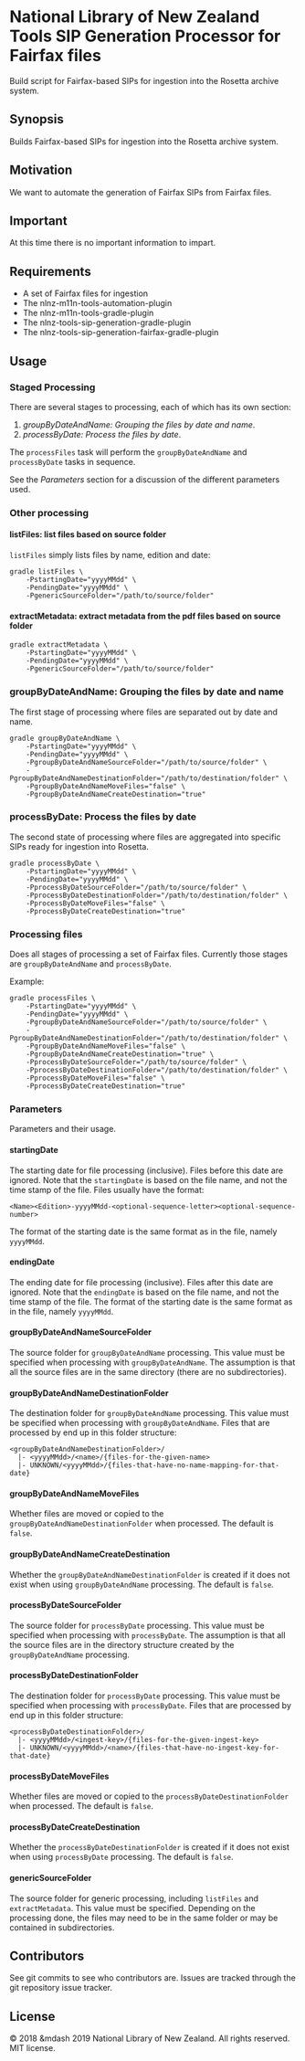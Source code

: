 # National Library of New Zealand Tools SIP Generation Processor for Fairfax files

Build script for Fairfax-based SIPs for ingestion into the Rosetta archive system.

## Synopsis

Builds Fairfax-based SIPs for ingestion into the Rosetta archive system.

## Motivation

We want to automate the generation of Fairfax SIPs from Fairfax files.

## Important

At this time there is no important information to impart.

## Requirements

- A set of Fairfax files for ingestion
- The nlnz-m11n-tools-automation-plugin
- The nlnz-m11n-tools-gradle-plugin
- The nlnz-tools-sip-generation-gradle-plugin
- The nlnz-tools-sip-generation-fairfax-gradle-plugin

## Usage

### Staged Processing

There are several stages to processing, each of which has its own section:

1. *groupByDateAndName: Grouping the files by date and name*.
2. *processByDate: Process the files by date*.

The `processFiles` task will perform the `groupByDateAndName` and `processByDate` tasks in sequence.

See the *Parameters* section for a discussion of the different parameters used.

### Other processing

#### listFiles: list files based on source folder
`listFiles` simply lists files by name, edition and date:
```
gradle listFiles \
    -PstartingDate="yyyyMMdd" \
    -PendingDate="yyyyMMdd" \
    -PgenericSourceFolder="/path/to/source/folder"
```

#### extractMetadata: extract metadata from the pdf files based on source folder
```
gradle extractMetadata \
    -PstartingDate="yyyyMMdd" \
    -PendingDate="yyyyMMdd" \
    -PgenericSourceFolder="/path/to/source/folder"
```

### groupByDateAndName: Grouping the files by date and name
The first stage of processing where files are separated out by date and name.
```
gradle groupByDateAndName \
    -PstartingDate="yyyyMMdd" \
    -PendingDate="yyyyMMdd" \
    -PgroupByDateAndNameSourceFolder="/path/to/source/folder" \
    -PgroupByDateAndNameDestinationFolder="/path/to/destination/folder" \
    -PgroupByDateAndNameMoveFiles="false" \
    -PgroupByDateAndNameCreateDestination="true"
```

### processByDate: Process the files by date
The second state of processing where files are aggregated into specific SIPs ready for ingestion into Rosetta.
```
gradle processByDate \
    -PstartingDate="yyyyMMdd" \
    -PendingDate="yyyyMMdd" \
    -PprocessByDateSourceFolder="/path/to/source/folder" \
    -PprocessByDateDestinationFolder="/path/to/destination/folder" \
    -PprocessByDateMoveFiles="false" \
    -PprocessByDateCreateDestination="true"
```

### Processing files
Does all stages of processing a set of Fairfax files. Currently those stages are `groupByDateAndName` and
`processByDate`.

Example:
```
gradle processFiles \
    -PstartingDate="yyyyMMdd" \
    -PendingDate="yyyyMMdd" \
    -PgroupByDateAndNameSourceFolder="/path/to/source/folder" \
    -PgroupByDateAndNameDestinationFolder="/path/to/destination/folder" \
    -PgroupByDateAndNameMoveFiles="false" \
    -PgroupByDateAndNameCreateDestination="true" \
    -PprocessByDateSourceFolder="/path/to/source/folder" \
    -PprocessByDateDestinationFolder="/path/to/destination/folder" \
    -PprocessByDateMoveFiles="false" \
    -PprocessByDateCreateDestination="true"
```

### Parameters

Parameters and their usage.

#### startingDate
The starting date for file processing (inclusive). Files before this date are ignored. Note that the `startingDate` is based on the
file name, and not the time stamp of the file. Files usually have the format:
```
<Name><Edition>-yyyyMMdd-<optional-sequence-letter><optional-sequence-number>
```

The format of the starting date is the same format as in the file, namely `yyyyMMdd`.

#### endingDate
The ending date for file processing (inclusive). Files after this date are ignored. Note that the `endingDate` is based
on the file name, and not the time stamp of the file. The format of the starting date is the same format as in the file,
namely `yyyyMMdd`.

#### groupByDateAndNameSourceFolder
The source folder for `groupByDateAndName` processing. This value must be specified when processing with
`groupByDateAndName`. The assumption is that all the source files are in the same directory (there are no
subdirectories).

#### groupByDateAndNameDestinationFolder
The destination folder for `groupByDateAndName` processing. This value must be specified when processing with
`groupByDateAndName`. Files that are processed by end up in this folder structure:
````
<groupByDateAndNameDestinationFolder>/
  |- <yyyyMMdd>/<name>/{files-for-the-given-name>
  |- UNKNOWN/<yyyyMMdd>/{files-that-have-no-name-mapping-for-that-date}
````

#### groupByDateAndNameMoveFiles
Whether files are moved or copied to the `groupByDateAndNameDestinationFolder` when processed. The default is `false`.

#### groupByDateAndNameCreateDestination
Whether the `groupByDateAndNameDestinationFolder` is created if it does not exist when using `groupByDateAndName`
processing. The default is `false`.

#### processByDateSourceFolder
The source folder for `processByDate` processing. This value must be specified when processing with `processByDate`. The
assumption is that all the source files are in the directory structure created by the `groupByDateAndName` processing.

#### processByDateDestinationFolder
The destination folder for `processByDate` processing. This value must be specified when processing with
`processByDate`. Files that are processed by end up in this folder structure:
````
<processByDateDestinationFolder>/
  |- <yyyyMMdd>/<ingest-key>/{files-for-the-given-ingest-key>
  |- UNKNOWN/<yyyyMMdd>/<name>/{files-that-have-no-ingest-key-for-that-date}
````

#### processByDateMoveFiles
Whether files are moved or copied to the `processByDateDestinationFolder` when processed. The default is `false`.

#### processByDateCreateDestination
Whether the `processByDateDestinationFolder` is created if it does not exist when using `processByDate` processing.
The default is `false`.

#### genericSourceFolder
The source folder for generic processing, including `listFiles` and `extractMetadata`. This value must be specified.
Depending on the processing done, the files may need to be in the same folder or may be contained in subdirectories.

## Contributors

See git commits to see who contributors are. Issues are tracked through the git repository issue tracker.

## License

&copy; 2018 &mdash 2019 National Library of New Zealand. All rights reserved. MIT license.
